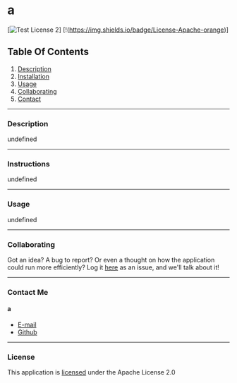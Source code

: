 # a

[![Test License 2](https://img.shields.io/badge/License-Apache-orange)]
[!(https://img.shields.io/badge/License-Apache-orange)]
    
## Table Of Contents
1.  [Description](#description)
2.  [Installation](#installation) 
3.  [Usage](#usage)
4.  [Collaborating](#collaborating)
5.  [Contact](#contact)
    
_________________________________

### Description
    
undefined
    
_________________________________

### Instructions

undefined

_________________________________

### Usage

undefined

_________________________________

### Collaborating

Got an idea?  A bug to report?  Or even a thought on how the application could run more efficiently?  Log it [here](https://github.com/a/a/issues) as an issue, and we'll talk about it!

_________________________________

### Contact Me

#### a
- [E-mail](mailto:a)
- [Github](a)

_________________________________

### License

This application is [licensed](https://www.apache.org/licenses/LICENSE-2.0) under the Apache License 2.0
